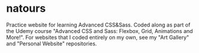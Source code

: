 # natours
Practice website for learning Advanced CSS&amp;Sass.
Coded along as part of the Udemy course "Advanced CSS and Sass: Flexbox, Grid, Animations and More!". 
For websites that I coded entirely on my own, see my "Art Gallery" and "Personal Website" repositories.
